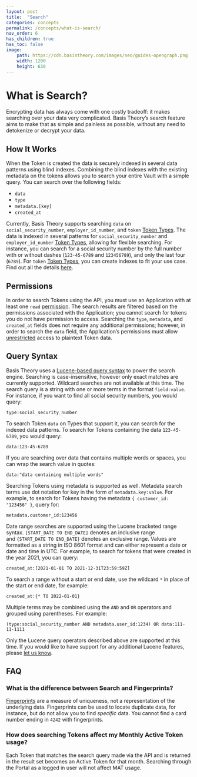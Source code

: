 ```yaml
---
layout: post
title:  "Search"
categories: concepts
permalink: /concepts/what-is-search/
nav_order: 6
has_children: true
has_toc: false
image:
    path: https://cdn.basistheory.com/images/seo/guides-opengraph.png
    width: 1200
    height: 630
---
```


# What is Search?

Encrypting data has always come with one costly tradeoff: it makes searching over your data very complicated. Basis Theory’s search feature aims to make that as simple and painless as possible, without any need to detokenize or decrypt your data.

## How It Works

When the Token is created the data is securely indexed in several data patterns using blind indexes. Combining the blind indexes with the existing metadata on the tokens allows you to search your entire Vault with a simple query. You can search over the following fields:

- `data`
- `type`
- `metadata.[key]`
- `created_at`

Currently, Basis Theory supports searching `data` on `social_security_number`, `employer_id_number`, and `token` [Token Types](https://docs.basistheory.com/#token-types). The data is indexed in several patterns for `social_security_number` and `employer_id_number` [Token Types](https://docs.basistheory.com/#token-types), allowing for flexible searching. For instance, you can search for a social security number by the full number with or without dashes (`123-45-6789` and `123456789`), and only the last four (`6789`). For `token` [Token Types](https://docs.basistheory.com/#token-types), you can create indexes to fit your use case. Find out all the details [here](https://docs.basistheory.com/expressions/#search-indexes).

## Permissions

In order to search Tokens using the API, you must use an Application with at least one `read` [permission](https://docs.basistheory.com/#permissions-permission-types). The search results are filtered based on the permissions associated with the Application; you cannot search for tokens you do not have permission to access. Searching the `type`, `metadata`, and `created_at` fields does not require any additional permissions; however, in order to search the `data` field, the Application’s permissions must allow [unrestricted](https://docs.basistheory.com/#tokens-token-restriction-policies) access to plaintext Token data. 

## Query Syntax

Basis Theory uses a [Lucene-based query syntax](http://www.lucenetutorial.com/lucene-query-syntax.html) to power the search engine. Searching is case-insensitive, however only exact matches are currently supported. Wildcard searches are not available at this time. The search query is a string with one or more terms in the format `field:value`. For instance, if you want to find all social security numbers, you would query:

```
type:social_security_number
```

To search Token `data` on Types that support it, you can search for the indexed data patterns. To search for Tokens containing the data `123-45-6789`, you would query:

```
data:123-45-6789
```

If you are searching over data that contains multiple words or spaces, you can wrap the search value in quotes:

```
data:"data containing multiple words"
```

Searching Tokens using metadata is supported as well. Metadata search terms use dot notation for key in the form of `metadata.key:value`. For example, to search for Tokens having the metadata `{ customer_id: "123456" }`, query for:

```
metadata.customer_id:123456
```

Date range searches are supported using the Lucene bracketed range syntax. `[START_DATE TO END_DATE]` denotes an inclusive range and `{START_DATE TO END_DATE}` denotes an exclusive range. Values are formatted as a string in ISO 8601 format and can either represent a date or date and time in UTC. For example, to search for tokens that were created in the year 2021, you can query:

```
created_at:[2021-01-01 TO 2021-12-31T23:59:59Z]
```

To search a range without a start or end date, use the wildcard `*` in place of the start or end date, for example:

```
created_at:{* TO 2022-01-01}
```

Multiple terms may be combined using the `AND` and `OR` operators and grouped using parentheses. For example:

```
(type:social_security_number AND metadata.user_id:1234) OR data:111-11-1111
```

Only the Lucene query operators described above are supported at this time. If you would like to have support for any additional Lucene features, please [let us know](mailto:support@basistheory.com?subject=Token).

## FAQ

### What is the difference between Search and Fingerprints?

[Fingerprints](https://developers.basistheory.com/concepts/what-are-fingerprints/) are a measure of uniqueness, not a representation of the underlying data. Fingerprints can be used to locate duplicate data, for instance, but do not allow you to find *specific* data. You cannot find a card number ending in `4242` with fingerprints.

### How does searching Tokens affect my Monthly Active Token usage?

Each Token that matches the search query made via the API and is returned in the result set becomes an Active Token for that month. Searching through the Portal as a logged in user will not affect MAT usage.
